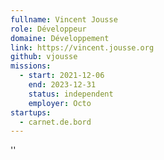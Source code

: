 ```yaml
---
fullname: Vincent Jousse
role: Développeur
domaine: Développement
link: https://vincent.jousse.org
github: vjousse
missions:
  - start: 2021-12-06
    end: 2023-12-31
    status: independent
    employer: Octo
startups:
  - carnet.de.bord
---
```



''
